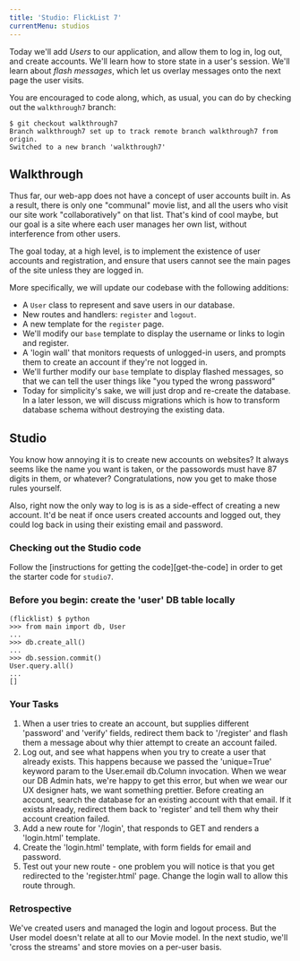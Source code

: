```yaml
---
title: 'Studio: FlickList 7'
currentMenu: studios
---
```


Today we'll add *Users* to our application, and allow them to log in,
log out, and create accounts. We'll learn how to store state in a
user's session.  We'll learn about *flash messages*, which let us
overlay messages onto the next page the user visits.

You are encouraged to code along, which, as usual, you can do by
checking out the `walkthrough7` branch:

```nohighlight
$ git checkout walkthrough7
Branch walkthrough7 set up to track remote branch walkthrough7 from origin.
Switched to a new branch 'walkthrough7'
```

## Walkthrough

Thus far, our web-app does not have a concept of user accounts built
in. As a result, there is only one "communal" movie list, and all the
users who visit our site work "collaboratively" on that list. That's
kind of cool maybe, but our goal is a site where each user manages her
own list, without interference from other users. 

The goal today, at a high level, is to implement the existence of user
accounts and registration, and ensure that users cannot see the main
pages of the site unless they are logged in.

More specifically, we will update our codebase with the following
additions:

- A `User` class to represent and save users in our database.
- New routes and handlers: `register` and `logout`.
- A new template for the `register` page.
- We'll modify our `base` template to display the username or links to login and register.
- A 'login wall' that monitors requests of unlogged-in users, and prompts them to create an account if they're not logged in.
- We'll further modify our `base` template to display flashed messages, so that we can tell the user things like "you typed the wrong password"
- Today for simplicity's sake, we will just drop and re-create the database. In a later lesson, we will discuss migrations which is how to transform database schema without destroying the existing data.


## Studio

You know how annoying it is to create new accounts on websites? It
always seems like the name you want is taken, or the passowords must
have 87 digits in them, or whatever? Congratulations, now you get to
make those rules yourself.

Also, right now the only way to log is is as a side-effect of creating
a new account. It'd be neat if once users created accounts and logged
out, they could log back in using their existing email and password.

### Checking out the Studio code

Follow the [instructions for getting the code][get-the-code] in order to get the starter code for `studio7`.

### Before you begin: create the 'user' DB table locally

```nohighlight
(flicklist) $ python
>>> from main import db, User
...
>>> db.create_all()
...
>>> db.session.commit()
User.query.all()
...
[]

```

### Your Tasks

1. When a user tries to create an account, but supplies different 'password' and 'verify' fields, redirect them back to '/register' and flash them a message about why thier attempt to create an account failed. 
2. Log out, and see what happens when you try to create a user that already exists. This happens because we passed the 'unique=True' keyword param to the User.email db.Column invocation. When we wear our DB Admin hats, we're happy to get this error, but when we wear our UX designer hats, we want something prettier. Before creating an account, search the database for an existing account with that email. If it exists already, redirect them back to 'register' and tell them why their account creation failed. 
3. Add a new route for '/login', that responds to GET and renders a 'login.html' template.
4. Create the 'login.html' template, with form fields for email and password.
5. Test out your new route - one problem you will notice is that you get redirected to the 'register.html' page. Change the login wall to allow this route through.


### Retrospective

We've created users and managed the login and logout process. But the
User model doesn't relate at all to our Movie model. In the next
studio, we'll 'cross the streams' and store movies on a per-user basis.

